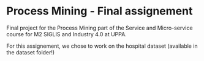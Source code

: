 # Process Mining - Final assignement

Final project for the Process Mining part of the Service and Micro-service course for M2 SIGLIS and Industry 4.0 at UPPA.

For this assignement, we chose to work on the hospital dataset (available in the dataset folder!)
